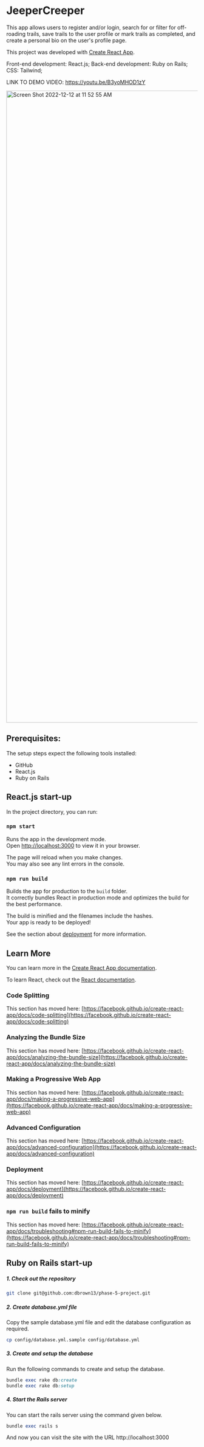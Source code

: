 # JeeperCreeper

This app allows users to register and/or login, search for or filter for off-roading trails, save trails to the user profile or mark trails as completed, and create a personal bio on the user's profile page.

This project was developed with [Create React App](https://github.com/facebook/create-react-app).

Front-end development: React.js;
Back-end development: Ruby on Rails;
CSS: Tailwind;

LINK TO DEMO VIDEO: https://youtu.be/B3yoMHOD1zY

<img width="1664" alt="Screen Shot 2022-12-12 at 11 52 55 AM" src="https://user-images.githubusercontent.com/109038259/221990037-4b2d503c-9fae-4c73-ae4c-9be82b1dcca2.png">


## Prerequisites:
The setup steps expect the following tools installed:
* GitHub
* React.js
* Ruby on Rails

## React.js start-up

In the project directory, you can run:

### `npm start`

Runs the app in the development mode.\
Open [http://localhost:3000](http://localhost:3000) to view it in your browser.

The page will reload when you make changes.\
You may also see any lint errors in the console.


### `npm run build`

Builds the app for production to the `build` folder.\
It correctly bundles React in production mode and optimizes the build for the best performance.

The build is minified and the filenames include the hashes.\
Your app is ready to be deployed!

See the section about [deployment](https://facebook.github.io/create-react-app/docs/deployment) for more information.


## Learn More

You can learn more in the [Create React App documentation](https://facebook.github.io/create-react-app/docs/getting-started).

To learn React, check out the [React documentation](https://reactjs.org/).

### Code Splitting

This section has moved here: [https://facebook.github.io/create-react-app/docs/code-splitting](https://facebook.github.io/create-react-app/docs/code-splitting)

### Analyzing the Bundle Size

This section has moved here: [https://facebook.github.io/create-react-app/docs/analyzing-the-bundle-size](https://facebook.github.io/create-react-app/docs/analyzing-the-bundle-size)

### Making a Progressive Web App

This section has moved here: [https://facebook.github.io/create-react-app/docs/making-a-progressive-web-app](https://facebook.github.io/create-react-app/docs/making-a-progressive-web-app)

### Advanced Configuration

This section has moved here: [https://facebook.github.io/create-react-app/docs/advanced-configuration](https://facebook.github.io/create-react-app/docs/advanced-configuration)

### Deployment

This section has moved here: [https://facebook.github.io/create-react-app/docs/deployment](https://facebook.github.io/create-react-app/docs/deployment)

### `npm run build` fails to minify

This section has moved here: [https://facebook.github.io/create-react-app/docs/troubleshooting#npm-run-build-fails-to-minify](https://facebook.github.io/create-react-app/docs/troubleshooting#npm-run-build-fails-to-minify)

## Ruby on Rails start-up

##### 1. Check out the repository

```bash
git clone git@github.com:dbrown13/phase-5-project.git
```

##### 2. Create database.yml file

Copy the sample database.yml file and edit the database configuration as required.

```bash
cp config/database.yml.sample config/database.yml
```

##### 3. Create and setup the database

Run the following commands to create and setup the database.

```ruby
bundle exec rake db:create
bundle exec rake db:setup
```

##### 4. Start the Rails server

You can start the rails server using the command given below.

```ruby
bundle exec rails s
```

And now you can visit the site with the URL http://localhost:3000
